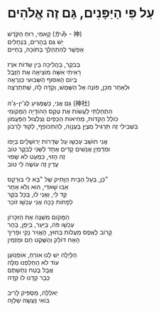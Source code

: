 # עַל פִּי הַיַּפָּנִים, גַּם זֶה אֱלֹהִים

קָאמִי, רוּחַ הַקֹּדֶשׁ (かみ - 神)\
יֵשׁ גַּם בֶּהָרִים, בִּנְחָלִים\
אֶפְשָׁר לְהִתְהַלֵּךְ בְּתוֹכָהּ, בַּחַיִּים\
\
בַּבֹּקֶר, בַּהֲלִיכָה בֵּין שְׂדוֹת אֹרֶז\
רָאִיתִי אִשָּׁה מוֹצִיאָה אֶת הַזֶּבֶל\
בְּיוֹם הָאִסּוּף הַשְּׁבוּעִי כַּנִּרְאֶה\
וּלְאַחַר מִכֵּן, פּוֹנֶה אֶל הַשֶּׁמֶשׁ, וְקַדָּה לָהּ, שֶׁתִּתְרַצֶּה\
\
גַּם אֲנִי, כְּשֶׁמַּגִּיעַ לְגִ'ין-גַּ'הּ (神社)\
הִתְחַלְתִּי לַעֲשׂוֹת אֶת טֶקֶס הַהוֹדָיָה הַמְּקוֹמִי\
כּוֹלֵל הַקִּדּוֹת, מְחִיאוֹת הַכַּפַּיִם וְצִלְצוּל הַפַּעֲמוֹן\
בִּשְׁבִילִי זֶה תַּרְגִּיל מְצֻיָּן בָּעֲנָוָה, לְהִתְכּוֹפֵף, לַקּוּד לָרִבּוֹן\
\
אֲנִי חוֹשֵׁב עַכְשָׁו עַל שְׂדֵרוֹת יְרוּשָׁלַיִם בְּיָפוֹ\
וּמְדַמְיֵן אֲנָשִׁים קָדִים אֶחָד לַשֵּׁנִי לְבֹקֶר טוֹב\
זֶה הָזוּי, כִּמְעַט לֹא שָׁפוּי\
עֲדַיִן זֶה עוֹשֶׂה לִי טוֹב\
\
כֵּן, בַּעַל הַבַּיִת הַוָּתִיק שֶׁל "בָּא לִי בּוּרֵקָס"\
אַבּוּ שָׁאדִי, הוּא וְלֹא אַחֵר\
קַד לִי, וַאֲנִי לוֹ, בְּכָל בֹּקֶר\
לְפָחוֹת כָּכָה אֲנִי עַכְשָׁו זוֹכֵר\
\
הַמָּקוֹם מְשַׁנֶּה אֶת הַזִּכָּרוֹן\
עַכְשָׁו פֹּה, בַּיַּעַר, בְּיַפָּן, בָּהָר\
קָרוֹב לְאֶפֶס מַעֲלוֹת בַּחוּץ, הָאֲוִיר נָקִי וּפָרִיךְ\
הָאָח דּוֹלֵק וְהַשֶּׁקֶט חַם וּמַזְמִין\
\
הַלַּיְלָה יֵשׁ לָנוּ אוֹרֵחַ, אוֹפַנּוֹעָן\
עוֹד לֹא הֶחְלַפְנוּ מִלָּה\
אֲבָל בֶּטַח נִחַשְׁתֶּם\
כְּבָר קֵדֵנוּ לוֹ קִדָּה\
\
יַאלְלָה, מַסְפִּיק לָרִיב\
בּוֹאִי נַעֲשֶׂה שַׁלְוָה
